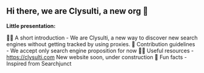## Hi there, we are Clysulti, a new org 👋



**Little presentation:**

🙋‍♀️ A short introduction - We are Clysulti, a new way to discover new search engines without getting tracked by using proxies.
🌈 Contribution guidelines - We accept only search engine proposition for now
👩‍💻 Useful resources - https://clysulti.com New website soon, under construction
🍿 Fun facts - Inspired from Searchjunct

